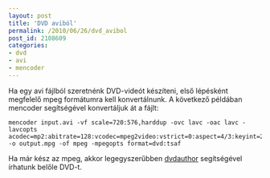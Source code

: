 ```yaml
---
layout: post
title: 'DVD aviból'
permalink: /2010/06/26/dvd_avibol
post_id: 2108609
categories: 
- dvd
- avi
- mencoder
---
```


Ha egy avi fájlból szeretnénk DVD-videót készíteni, első lépésként megfelelő mpeg formátumra kell konvertálnunk. A következő példában mencoder segítségével konvertáljuk át a fájlt: 
```
mencoder input.avi -vf scale=720:576,harddup -ovc lavc -oac lavc -lavcopts acodec=mp2:abitrate=128:vcodec=mpeg2video:vstrict=0:aspect=4/3:keyint=25:vrc_buf_size=1835:vbitrate=5500:vrc_maxrate=5500:vrc_minrate=5500 -o output.mpg -of mpeg -mpegopts format=dvd:tsaf
``` 
Ha már kész az mpeg, akkor legegyszerűbben 
[dvdauthor](/2010/03/05/dvdauthor) segítségével írhatunk belőle DVD-t.